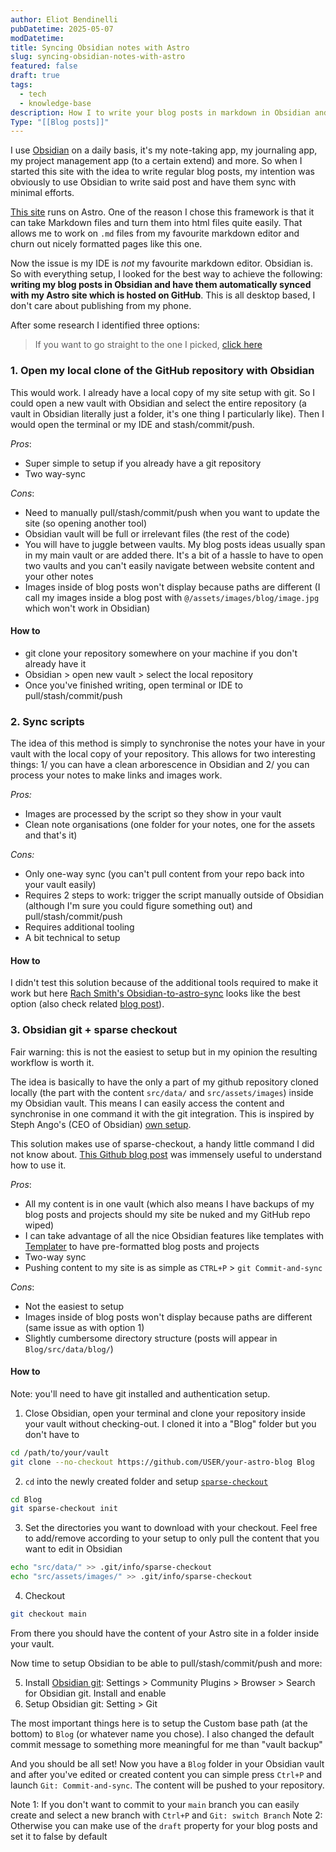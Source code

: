 ```yaml
---
author: Eliot Bendinelli
pubDatetime: 2025-05-07
modDatetime: 
title: Syncing Obsidian notes with Astro
slug: syncing-obsidian-notes-with-astro
featured: false
draft: true
tags:
  - tech
  - knowledge-base
description: How I to write your blog posts in markdown in Obsidian and synchronise them with your Astro site
Type: "[[Blog posts]]"
---
```

I use [Obsidian](obsidian.md) on a daily basis, it's my note-taking app, my journaling app, my project management app (to a certain extend) and more. So when I started this site with the idea to write regular blog posts, my intention was obviously to use Obsidian to write said post and have them sync with minimal efforts.

[This site](/projects/) runs on Astro. One of the reason I chose this framework is that it can take Markdown files and turn them into html files quite easily. That allows me to work on `.md` files from my favourite markdown editor and churn out nicely formatted pages like this one.

Now the issue is my IDE is *not* my favourite markdown editor. Obsidian is. So with everything setup, I looked for the best way to achieve the following: **writing my blog posts in Obsidian and have them automatically synced with my Astro site which is hosted on GitHub**. This is all desktop based, I don't care about publishing from my phone.

After some research I identified three options: 

>If you want to go straight to the one I picked, [click here](#3-obsidian-git-plus-sparse-checkout)
### 1. Open my local clone of the GitHub repository with Obsidian 

This would work. I already have a local copy of my site setup with git. So I could open a new vault with Obsidian and select the entire repository (a vault in Obsidian literally just a folder, it's one thing I particularly like). Then I would open the terminal or my IDE and stash/commit/push.

*Pros*:
- Super simple to setup if you already have a git repository 
- Two way-sync

*Cons*:
- Need to manually pull/stash/commit/push when you want to update the site (so opening another tool)
- Obsidian vault will be full or irrelevant files (the rest of the code)
- You will have to juggle between vaults. My blog posts ideas usually span in my main vault or are added there. It's a bit of a hassle to have to open two vaults and you can't easily navigate between website content and your other notes
- Images inside of blog posts won't display because paths are different (I call my images inside a blog post with `@/assets/images/blog/image.jpg` which won't work in Obsidian)

#### How to

- git clone your repository somewhere on your machine if you don't already have it
- Obsidian > open new vault > select the local repository
- Once you've finished writing, open terminal or IDE to pull/stash/commit/push

### 2. Sync scripts

The idea of this method is simply to synchronise the notes your have in your vault with the local copy of your repository. This allows for two interesting things: 1/ you can have a clean arborescence in Obsidian and 2/ you can process your notes to make links and images work.

*Pros:*
- Images are processed by the script so they show in your vault
- Clean note organisations (one folder for your notes, one for the assets and that's it)

*Cons:*
- Only one-way sync (you can't pull content from your repo back into your vault easily)
- Requires 2 steps to work: trigger the script manually outside of Obsidian (although I'm sure you could figure something out) and pull/stash/commit/push
- Requires additional tooling
- A bit technical to setup

#### How to

I didn't test this solution because of the additional tools required to make it work but here [Rach Smith's Obsidian-to-astro-sync](https://github.com/rachsmithcodes/obsidian-to-astro-sync/tree/main?tab=readme-ov-file) looks like the best option (also check related [blog post](https://rachsmith.com/automating-obsidian-to-astro/)).

### 3. Obsidian git + sparse checkout

Fair warning: this is not the easiest to setup but in my opinion the resulting workflow is worth it. 

The idea is basically to have the only a part of my github repository cloned locally (the part with the content `src/data/` and `src/assets/images`) inside my Obsidian vault. This means I can easily access the content and synchronise in one command it with the git integration. This is inspired by Steph Ango's (CEO of Obsidian) [own setup](https://stephango.com/vault).

This solution makes use of sparse-checkout, a handy little command I did not know about. [This Github blog post](https://github.blog/open-source/git/bring-your-monorepo-down-to-size-with-sparse-checkout/) was immensely useful to understand how to use it.

*Pros*:
- All my content is in one vault (which also means I have backups of my blog posts and projects should my site be nuked and my GitHub repo wiped)
- I can take advantage of all the nice Obsidian features like templates with [Templater](https://github.com/SilentVoid13/Templater) to have pre-formatted blog posts and projects
- Two-way sync
- Pushing content to my site is as simple as `CTRL+P` > `git Commit-and-sync`

*Cons*:
- Not the easiest to setup
- Images inside of blog posts won't display because paths are different (same issue as with option 1)
- Slightly cumbersome directory structure (posts will appear in `Blog/src/data/blog/`)

#### How to

Note: you'll need to have git installed and authentication setup.

1. Close Obsidian, open your terminal and clone your repository inside your vault without checking-out. I cloned it into a "Blog" folder but you don't have to

```sh
cd /path/to/your/vault
git clone --no-checkout https://github.com/USER/your-astro-blog Blog
```

2. `cd` into the newly created folder and setup [`sparse-checkout`](https://git-scm.com/docs/git-sparse-checkout)

```sh
cd Blog
git sparse-checkout init
```

3. Set the directories you want to download with your checkout. Feel free to add/remove according to your setup to only pull the content that you want to edit in Obsidian

```sh
echo "src/data/" >> .git/info/sparse-checkout
echo "src/assets/images/" >> .git/info/sparse-checkout
```

4. Checkout 

```sh
git checkout main
```

From there you should have the content of your Astro site in a folder inside your vault. 

Now time to setup Obsidian to be able to pull/stash/commit/push and more:

5. Install [Obsidian git](https://github.com/Vinzent03/obsidian-git): Settings > Community Plugins > Browser > Search for Obsidian git. Install and enable
6. Setup Obsidian git: Setting > Git

The most important things here is to setup the Custom base path (at the bottom) to `Blog` (or whatever name you chose). I also changed the default commit message to something more meaningful for me than "vault backup"

And you should be all set! Now you have  a `Blog` folder in your Obsidian vault and after you've edited or created content you can simple press `Ctrl+P` and launch `Git: Commit-and-sync`. The content will be pushed to your repository.

Note 1: If you don't want to commit to your `main` branch you can easily create and select a new branch with `Ctrl+P` and `Git: switch Branch`
Note 2: Otherwise you can make use of the `draft` property for your blog posts and set it to false by default

